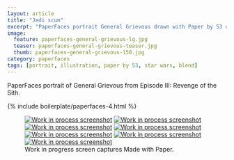 ```yaml
---
layout: article
title: "Jedi scum"
excerpt: "PaperFaces portrait General Grievous drawn with Paper by 53 on an iPad."
image: 
  feature: paperfaces-general-grievous-lg.jpg
  teaser: paperfaces-general-grievous-teaser.jpg
  thumb: paperfaces-general-grievous-150.jpg
category: paperfaces
tags: [portrait, illustration, paper by 53, star wars, blend]
---
```


PaperFaces portrait of General Grievous from Episode III: Revenge of the Sith.

{% include boilerplate/paperfaces-4.html %}

<figure class="third">
	<a href="{{ site.url }}/images/paperfaces-general-grievous-process-1-lg.jpg"><img src="{{ site.url }}/images/paperfaces-general-grievous-process-1-600.jpg" alt="Work in process screenshot"></a>
	<a href="{{ site.url }}/images/paperfaces-general-grievous-process-2-lg.jpg"><img src="{{ site.url }}/images/paperfaces-general-grievous-process-2-600.jpg" alt="Work in process screenshot"></a>
	<a href="{{ site.url }}/images/paperfaces-general-grievous-process-3-lg.jpg"><img src="{{ site.url }}/images/paperfaces-general-grievous-process-3-600.jpg" alt="Work in process screenshot"></a>
	<a href="{{ site.url }}/images/paperfaces-general-grievous-process-4-lg.jpg"><img src="{{ site.url }}/images/paperfaces-general-grievous-process-4-600.jpg" alt="Work in process screenshot"></a>
	<a href="{{ site.url }}/images/paperfaces-general-grievous-process-5-lg.jpg"><img src="{{ site.url }}/images/paperfaces-general-grievous-process-5-600.jpg" alt="Work in process screenshot"></a>
	<a href="{{ site.url }}/images/paperfaces-general-grievous-process-6-lg.jpg"><img src="{{ site.url }}/images/paperfaces-general-grievous-process-6-600.jpg" alt="Work in process screenshot"></a>
	<a href="{{ site.url }}/images/paperfaces-general-grievous-process-7-lg.jpg"><img src="{{ site.url }}/images/paperfaces-general-grievous-process-7-600.jpg" alt="Work in process screenshot"></a>
	<figcaption>Work in progress screen captures Made with Paper.</figcaption>
</figure>
